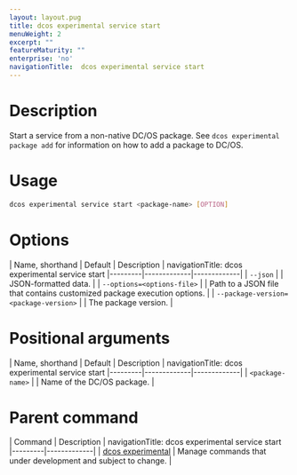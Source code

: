 ```yaml
---
layout: layout.pug
title: dcos experimental service start
menuWeight: 2
excerpt: ""
featureMaturity: ""
enterprise: 'no'
navigationTitle:  dcos experimental service start
---
```


<!-- This source repo for this topic is https://github.com/dcos/dcos-docs -->

    
# Description
Start a service from a non-native DC/OS package. See `dcos experimental package add` for information on how to add a package to DC/OS.

# Usage

```bash
dcos experimental service start <package-name> [OPTION]
```

# Options

| Name, shorthand | Default | Description |
navigationTitle:  dcos experimental service start
|---------|-------------|-------------|
| `--json`   |             |  JSON-formatted data. |
| `--options=<options-file>`   |             | Path to a JSON file that contains customized package execution options. |
| `--package-version=<package-version>`   |             | The package version. |
    
# Positional arguments

| Name, shorthand | Default | Description |
navigationTitle:  dcos experimental service start
|---------|-------------|-------------|
| `<package-name>`   |             |  Name of the DC/OS package. |    

# Parent command

| Command | Description |
navigationTitle:  dcos experimental service start
|---------|-------------|
| [dcos experimental](/1.9/cli/command-reference/dcos-experimental/)   |  Manage commands that under development and subject to change. |  
